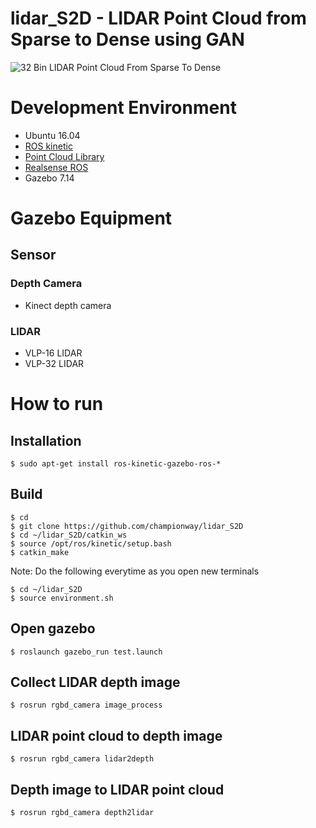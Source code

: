 # lidar_S2D - LIDAR Point Cloud from Sparse to Dense using GAN

![32 Bin LIDAR Point Cloud From Sparse To Dense](https://github.com/championway/lidar_S2D/blob/master/image/simple_demo.gif)

# Development Environment
- Ubuntu 16.04
- [ROS kinetic](http://wiki.ros.org/kinetic/Installation/Ubuntu)
- [Point Cloud Library](http://pointclouds.org/)
- [Realsense ROS](https://github.com/intel-ros/realsense)
- Gazebo 7.14

# Gazebo Equipment

## Sensor

### Depth Camera
- Kinect depth camera

### LIDAR
- VLP-16 LIDAR
- VLP-32 LIDAR

# How to run

## Installation
```
$ sudo apt-get install ros-kinetic-gazebo-ros-*
```

## Build
```
$ cd
$ git clone https://github.com/championway/lidar_S2D
$ cd ~/lidar_S2D/catkin_ws
$ source /opt/ros/kinetic/setup.bash
$ catkin_make
```
Note:
Do the following everytime as you open new terminals

```
$ cd ~/lidar_S2D
$ source environment.sh
```

## Open gazebo
```
$ roslaunch gazebo_run test.launch
```

## Collect LIDAR depth image 
```
$ rosrun rgbd_camera image_process
```

## LIDAR point cloud to depth image 
```
$ rosrun rgbd_camera lidar2depth
```

## Depth image to LIDAR point cloud
```
$ rosrun rgbd_camera depth2lidar
```